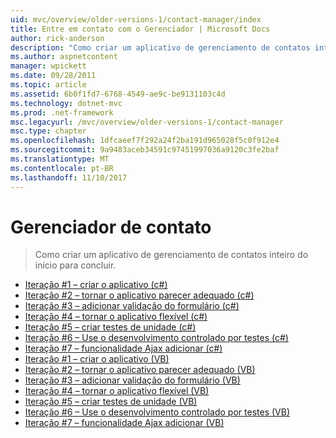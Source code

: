 ```yaml
---
uid: mvc/overview/older-versions-1/contact-manager/index
title: Entre em contato com o Gerenciador | Microsoft Docs
author: rick-anderson
description: "Como criar um aplicativo de gerenciamento de contatos inteiro do início para concluir."
ms.author: aspnetcontent
manager: wpickett
ms.date: 09/28/2011
ms.topic: article
ms.assetid: 6b0f1fd7-6768-4549-ae9c-be9131103c4d
ms.technology: dotnet-mvc
ms.prod: .net-framework
msc.legacyurl: /mvc/overview/older-versions-1/contact-manager
msc.type: chapter
ms.openlocfilehash: 1dfcaeef7f292a24f2ba191d965028f5c0f912e4
ms.sourcegitcommit: 9a9483aceb34591c97451997036a9120c3fe2baf
ms.translationtype: MT
ms.contentlocale: pt-BR
ms.lasthandoff: 11/10/2017
---
```

<a name="contact-manager"></a>Gerenciador de contato
====================
> Como criar um aplicativo de gerenciamento de contatos inteiro do início para concluir.


- [Iteração #1 – criar o aplicativo (c#)](iteration-1-create-the-application-cs.md)
- [Iteração #2 – tornar o aplicativo parecer adequado (c#)](iteration-2-make-the-application-look-nice-cs.md)
- [Iteração #3 – adicionar validação do formulário (c#)](iteration-3-add-form-validation-cs.md)
- [Iteração #4 – tornar o aplicativo flexível (c#)](iteration-4-make-the-application-loosely-coupled-cs.md)
- [Iteração #5 – criar testes de unidade (c#)](iteration-5-create-unit-tests-cs.md)
- [Iteração #6 – Use o desenvolvimento controlado por testes (c#)](iteration-6-use-test-driven-development-cs.md)
- [Iteração #7 – funcionalidade Ajax adicionar (c#)](iteration-7-add-ajax-functionality-cs.md)
- [Iteração #1 – criar o aplicativo (VB)](iteration-1-create-the-application-vb.md)
- [Iteração #2 – tornar o aplicativo parecer adequado (VB)](iteration-2-make-the-application-look-nice-vb.md)
- [Iteração #3 – adicionar validação do formulário (VB)](iteration-3-add-form-validation-vb.md)
- [Iteração #4 – tornar o aplicativo flexível (VB)](iteration-4-make-the-application-loosely-coupled-vb.md)
- [Iteração #5 – criar testes de unidade (VB)](iteration-5-create-unit-tests-vb.md)
- [Iteração #6 – Use o desenvolvimento controlado por testes (VB)](iteration-6-use-test-driven-development-vb.md)
- [Iteração #7 – funcionalidade Ajax adicionar (VB)](iteration-7-add-ajax-functionality-vb.md)
